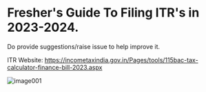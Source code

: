 # Fresher's Guide To Filing ITR's in 2023-2024.
Do provide suggestions/raise issue to help improve it.

ITR Website: https://incometaxindia.gov.in/Pages/tools/115bac-tax-calculator-finance-bill-2023.aspx

![image001](https://github.com/mattoorahul/Income_Tax_Helper_Sheet/assets/34687415/5ad9444f-58a9-4977-b851-1c68a85393b8)
